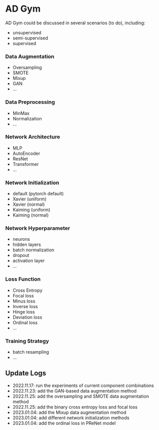 # AD Gym

AD Gym could be discussed in several scenarios (to do), including:
- unsupervised
- semi-supervised
- supervised

### Data Augmentation
- Oversampling
- SMOTE
- Mixup
- GAN
- ...

### Data Preprocessing
- MinMax
- Normalization
- ...

### Network Architecture
- MLP
- AutoEncoder
- ResNet
- Transformer
- ...

### Network Initialization
- default (pytorch default)
- Xavier (uniform)
- Xavier (normal)
- Kaiming (uniform)
- Kaiming (normal)

### Network Hyperparameter
- neurons
- hidden layers
- batch normalization
- dropout
- activation layer
- ...

### Loss Function
- Cross Entropy
- Focal loss
- Minus loss
- Inverse loss
- Hinge loss
- Deviation loss
- Ordinal loss
- ...

### Training Strategy
- batch resampling
- ...

## Update Logs
- 2022.11.17: run the experiments of current component combinations
- 2022.11.23: add the GAN-based data augmentation method
- 2022.11.25: add the oversampling and SMOTE data augmentation method
- 2022.11.25: add the binary cross entropy loss and focal loss
- 2023.01.04: add the Mixup data augmentation method
- 2023.01.04: add different network initialization methods
- 2023.01.04: add the ordinal loss in PReNet model